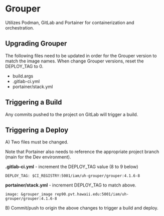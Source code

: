 # Grouper
Utilizes Podman, GitLab and Portainer for containerization and orchestration.

## Upgrading Grouper
The following files need to be updated in order for the Grouper version to match the image
names.  When change Grouper versions, reset the DEPLOY_TAG to 0.

- build.args
- .gitlab-ci.yml
- portainer/stack.yml

## Triggering a Build

Any commits pushed to the project on GitLab will trigger a build.

## Triggering a Deploy
A) Two files must be changed. 

Note that Portainer also needs to reference the appropriate project branch (main for the Dev environment).

**.gitlab-ci.yml** - increment the DEPLOY_TAG value (8 to 9 below)

    DEPLOY_TAG: $CI_REGISTRY:5001/iam/uh-grouper/grouper:4.1.6-8

**portainer/stack.yml** - increment DEPLOY_TAG to match above.

    image: &grouper_image rep90.pvt.hawaii.edu:5001/iam/uh-grouper/grouper:4.1.6-8

B) Commit/push to origin the above changes to trigger a build and deploy.
